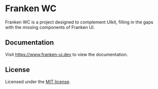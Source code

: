# Franken WC

Franken WC is a project designed to complement UIkit, filling in the gaps with the missing components of Franken UI.

## Documentation

Visit https://www.franken-ui.dev to view the documentation.

## License

Licensed under the [MIT license](https://github.com/franken-ui/wc/blob/master/LICENSE.md).